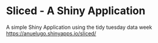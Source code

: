 # Sliced - A Shiny Application
A simple Shiny Application using the tidy tuesday data week
https://anuelugo.shinyapps.io/sliced/
